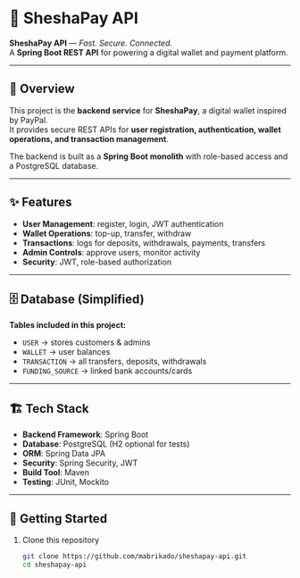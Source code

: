 # 🏦 SheshaPay API

**SheshaPay API** — *Fast. Secure. Connected.*  
A **Spring Boot REST API** for powering a digital wallet and payment platform.  

---

## 📖 Overview

This project is the **backend service** for **SheshaPay**, a digital wallet inspired by PayPal.  
It provides secure REST APIs for **user registration, authentication, wallet operations, and transaction management**.  

The backend is built as a **Spring Boot monolith** with role-based access and a PostgreSQL database.  

---

## ✨ Features

- **User Management**: register, login, JWT authentication  
- **Wallet Operations**: top-up, transfer, withdraw  
- **Transactions**: logs for deposits, withdrawals, payments, transfers  
- **Admin Controls**: approve users, monitor activity  
- **Security**: JWT, role-based authorization  

---

## 🗄️ Database (Simplified)

**Tables included in this project:**
- `USER` → stores customers & admins  
- `WALLET` → user balances  
- `TRANSACTION` → all transfers, deposits, withdrawals  
- `FUNDING_SOURCE` → linked bank accounts/cards  

---

## 🏗️ Tech Stack

- **Backend Framework**: Spring Boot  
- **Database**: PostgreSQL (H2 optional for tests)  
- **ORM**: Spring Data JPA  
- **Security**: Spring Security, JWT  
- **Build Tool**: Maven  
- **Testing**: JUnit, Mockito  

---

## 🚀 Getting Started

1. Clone this repository  
   ```bash
   git clone https://github.com/mabrikado/sheshapay-api.git
   cd sheshapay-api
